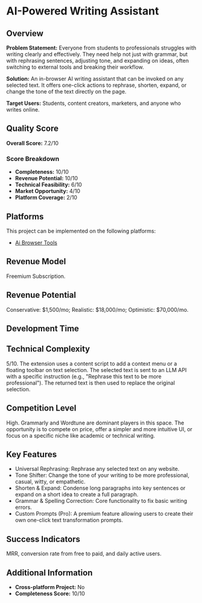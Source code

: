 # AI-Powered Writing Assistant

## Overview
**Problem Statement:** Everyone from students to professionals struggles with writing clearly and effectively. They need help not just with grammar, but with rephrasing sentences, adjusting tone, and expanding on ideas, often switching to external tools and breaking their workflow.

**Solution:** An in-browser AI writing assistant that can be invoked on any selected text. It offers one-click actions to rephrase, shorten, expand, or change the tone of the text directly on the page.

**Target Users:** Students, content creators, marketers, and anyone who writes online.

## Quality Score
**Overall Score:** 7.2/10

### Score Breakdown
- **Completeness:** 10/10
- **Revenue Potential:** 10/10
- **Technical Feasibility:** 6/10
- **Market Opportunity:** 4/10
- **Platform Coverage:** 2/10

## Platforms
This project can be implemented on the following platforms:
- [Ai Browser Tools](./platforms/ai-browser-tools/)

## Revenue Model
Freemium Subscription.

## Revenue Potential
Conservative: $1,500/mo; Realistic: $18,000/mo; Optimistic: $70,000/mo.

## Development Time


## Technical Complexity
5/10. The extension uses a content script to add a context menu or a floating toolbar on text selection. The selected text is sent to an LLM API with a specific instruction (e.g., "Rephrase this text to be more professional"). The returned text is then used to replace the original selection.

## Competition Level
High. Grammarly and Wordtune are dominant players in this space. The opportunity is to compete on price, offer a simpler and more intuitive UI, or focus on a specific niche like academic or technical writing.

## Key Features
- Universal Rephrasing: Rephrase any selected text on any website.
- Tone Shifter: Change the tone of your writing to be more professional, casual, witty, or empathetic.
- Shorten & Expand: Condense long paragraphs into key sentences or expand on a short idea to create a full paragraph.
- Grammar & Spelling Correction: Core functionality to fix basic writing errors.
- Custom Prompts (Pro): A premium feature allowing users to create their own one-click text transformation prompts.

## Success Indicators
MRR, conversion rate from free to paid, and daily active users.

## Additional Information
- **Cross-platform Project:** No
- **Completeness Score:** 10/10

